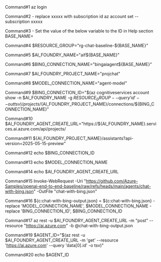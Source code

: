 Command#1
az login

Command#2 - replace xxxxx with subscription id
az account set --subscription xxxxx

Command#3 - Set the value of the below variable to the ID in Help section
BASE_NAME=

Command#4
$RESOURCE_GROUP="rg-chat-baseline-${BASE_NAME}"

Command#5
$AI_FOUNDRY_NAME="aif${BASE_NAME}"

Command#6
$BING_CONNECTION_NAME="bingaiagent${BASE_NAME}"

Command#7
$AI_FOUNDRY_PROJECT_NAME="projchat"

Command#8
$MODEL_CONNECTION_NAME="agent-model"

Command#9
$BING_CONNECTION_ID="$(az cognitiveservices account show -n $AI_FOUNDRY_NAME -g $RESOURCE_GROUP --query 'id' --out tsv)/projects/${AI_FOUNDRY_PROJECT_NAME}/connections/${BING_CONNECTION_NAME}"

Command#10
$AI_FOUNDRY_AGENT_CREATE_URL="https://${AI_FOUNDRY_NAME}.services.ai.azure.com/api/projects/

Command#11
${AI_FOUNDRY_PROJECT_NAME}/assistants?api-version=2025-05-15-preview"

Command#12
echo $BING_CONNECTION_ID

Command#13
echo $MODEL_CONNECTION_NAME

Command#14
echo $AI_FOUNDRY_AGENT_CREATE_URL

Command#15
Invoke-WebRequest -Uri "https://github.com/Azure-Samples/openai-end-to-end-baseline/raw/refs/heads/main/agents/chat-with-bing.json" -OutFile "chat-with-bing.json"

Command#16
${c:chat-with-bing-output.json} = ${c:chat-with-bing.json} -replace 'MODEL_CONNECTION_NAME', $MODEL_CONNECTION_NAME -replace 'BING_CONNECTION_ID', $BING_CONNECTION_ID

Command#17
az rest -u $AI_FOUNDRY_AGENT_CREATE_URL -m "post" --resource "https://ai.azure.com" -b @chat-with-bing-output.json

Command#19
$AGENT_ID="$(az rest -u $AI_FOUNDRY_AGENT_CREATE_URL -m 'get' --resource 'https://ai.azure.com' --query 'data[0].id' -o tsv)"

Command#20
echo $AGENT_ID